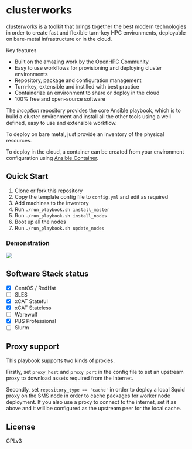 # clusterworks

clusterworks is a toolkit that brings together the best modern technologies in order to create fast and flexible turn-key HPC environments, deployable on bare-metal infrastructure or in the cloud.


Key features

- Built on the amazing work by the [OpenHPC Community](https://openhpc.community/)
- Easy to use workflows for provisioning and deploying cluster environments
- Repository, package and configuration management
- Turn-key, extensible and instilled with best practice
- Containerize an environment to share or deploy in the cloud
- 100% free and open-source software

The *inception* repository provides the core Ansible playbook, which is to build a cluster environment and install all the other tools using a well defined, easy to use and extensible workflow.

To deploy on bare metal, just provide an inventory of the physical resources.

To deploy in the cloud, a container can be created from your environment configuration using [Ansible Container](https://docs.ansible.com/ansible-container/).

## Quick Start

1. Clone or fork this repository
2. Copy the template config file to `config.yml` and edit as required
3. Add machines to the inventory
4. Run `./run_playbook.sh install_master`
5. Run `./run_playbook.sh install_nodes`
6. Boot up all the nodes
7. Run `./run_playbook.sh update_nodes`

### Demonstration

[![](http://img.youtube.com/vi/GZEcDA8pBPY/0.jpg)](http://www.youtube.com/watch?v=GZEcDA8pBPY "Installing OpenHPC using the clusterworks")

## Software Stack status

- [x] CentOS / RedHat
- [ ] SLES
- [x] xCAT Stateful
- [x] xCAT Stateless
- [ ] Warewulf
- [x] PBS Professional
- [ ] Slurm

## Proxy support

This playbook supports two kinds of proxies.

Firstly, set `proxy_host` and `proxy_port` in the config file to set an upstream proxy to download assets required from the Internet.

Secondly, set `repository_type == 'cache'` in order to deploy a local Squid proxy on the SMS node in order to cache packages for worker node deployment.
If you also use a proxy to connect to the internet, set it as above and it will be configured as the upstream peer for the local cache.

## License

GPLv3
